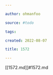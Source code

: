 ```yaml
---

author: ohmanfoo

source: #todo

tags: 

created: 2022-08-07

title: 1572

---
```

[[1572.md]]#1572.md